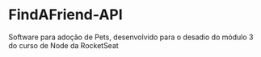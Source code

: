 # FindAFriend-API
 Software para adoção de Pets, desenvolvido para o desadio do módulo 3 do curso de Node da RocketSeat
